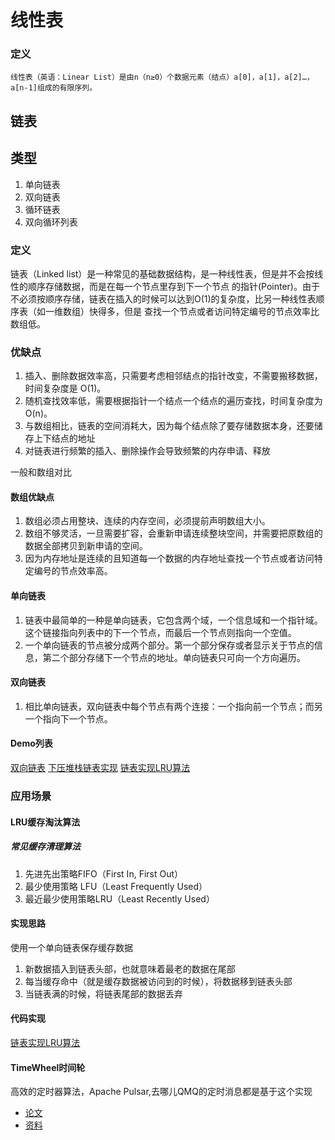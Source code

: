# 线性表

### 定义

    线性表（英语：Linear List）是由n（n≥0）个数据元素（结点）a[0]，a[1]，a[2]…，a[n-1]组成的有限序列。

## 链表

## 类型

1. 单向链表
2. 双向链表
3. 循环链表
4. 双向循环列表

### 定义

链表（Linked list）是一种常见的基础数据结构，是一种线性表，但是并不会按线性的顺序存储数据，而是在每一个节点里存到下一个节点
的指针(Pointer)。由于不必须按顺序存储，链表在插入的时候可以达到O(1)的复杂度，比另一种线性表顺序表（如一维数组）快得多，但是
查找一个节点或者访问特定编号的节点效率比数组低。


### 优缺点

1. 插入、删除数据效率高，只需要考虑相邻结点的指针改变，不需要搬移数据，时间复杂度是 O(1)。
2. 随机查找效率低，需要根据指针一个结点一个结点的遍历查找，时间复杂度为O(n)。
3. 与数组相比，链表的空间消耗大，因为每个结点除了要存储数据本身，还要储存上下结点的地址
4. 对链表进行频繁的插入、删除操作会导致频繁的内存申请、释放

一般和数组对比

#### 数组优缺点

1. 数组必须占用整块、连续的内存空间，必须提前声明数组大小。
2. 数组不够灵活，一旦需要扩容，会重新申请连续整块空间，并需要把原数组的数据全部拷贝到新申请的空间。
3. 因为内存地址是连续的且知道每一个数据的内存地址查找一个节点或者访问特定编号的节点效率高。


#### 单向链表

1. 链表中最简单的一种是单向链表，它包含两个域，一个信息域和一个指针域。这个链接指向列表中的下一个节点，而最后一个节点则指向一个空值。
2. 一个单向链表的节点被分成两个部分。第一个部分保存或者显示关于节点的信息，第二个部分存储下一个节点的地址。单向链表只可向一个方向遍历。
   
#### 双向链表
 
 1. 相比单向链表，双向链表中每个节点有两个连接：一个指向前一个节点；而另一个指向下一个节点。
 
 
#### Demo列表

[双向链表](doublyList/doublyList.go)
[下压堆栈链表实现](stack/stack.go)
[链表实现LRU算法](lru/lru.go)

### 应用场景

#### LRU缓存淘汰算法

##### 常见缓存清理算法

1. 先进先出策略FIFO（First In, First Out）
2. 最少使用策略 LFU（Least Frequently Used）
3. 最近最少使用策略LRU（Least Recently Used）

#### 实现思路

使用一个单向链表保存缓存数据

1. 新数据插入到链表头部，也就意味着最老的数据在尾部
2. 每当缓存命中（就是缓存数据被访问到的时候），将数据移到链表头部
3. 当链表满的时候，将链表尾部的数据丢弃

#### 代码实现

[链表实现LRU算法](lru/lru.go)

#### TimeWheel时间轮

高效的定时器算法，Apache Pulsar,去哪儿QMQ的定时消息都是基于这个实现

* [论文](http://www.cs.columbia.edu/~nahum/w6998/papers/ton97-timing-wheels.pdf)
* [资料](https://www.codetd.com/article/4466036)